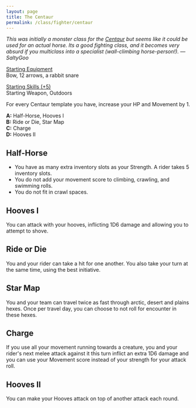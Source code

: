 ```yaml
---
layout: page
title: The Centaur
permalink: /class/fighter/centaur
---
```


<span class="alchemy"> *This was initially a monster class for the [Centaur](https://saltygoo.github.io/monsters/centaur) but seems like it could be used for an actual horse. Its a good fighting class, and it becomes very absurd if you multiclass into a specialist (wall-climbing horse-person!). — SaltyGoo* </span>

<ins>Starting Equipment</ins><br>
Bow, 12 arrows, a rabbit snare

<ins>Starting Skills (+5)</ins><br>
Starting Weapon, Outdoors

For every Centaur template you have, increase your HP and Movement by 1.

**A:** Half-Horse, Hooves I<br>
**B:** Ride or Die, Star Map<br>
**C:** Charge<br>
**D:** Hooves II<br>

## Half-Horse
- You have as many extra inventory slots as your Strength. A rider takes 5 inventory slots. 
- You do not add your movement score to climbing, crawling, and swimming rolls.
- You do not fit in crawl spaces.

## Hooves I
You can attack with your hooves, inflicting 1D6 damage and allowing you to attempt to shove.

## Ride or Die
You and your rider can take a hit for one another. You also take your turn at the same time, using the best initiative.

## Star Map
You and your team can travel twice as fast through arctic, desert and plains hexes. Once per travel day, you can choose to not roll for encounter in these hexes.

## Charge
If you use all your movement running towards a creature, you and your rider's next melee attack against it this turn inflict an extra 1D6 damage and you can use your Movement score instead of your strength for your attack roll.

## Hooves II
You can make your Hooves attack on top of another attack each round.
